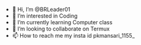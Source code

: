 - 👋 Hi, I’m @BRLeader01
- 👀 I’m interested in Coding
- 🌱 I’m currently learning Computer class
- 💞️ I’m looking to collaborate on Termux
- 📫 How to reach me my insta id pkmansari_1155_

<!---
BRLeader01/BRLeader01 is a ✨ special ✨ repository because its `README.md` (this file) appears on your GitHub profile.
You can click the Preview link to take a look at your changes.
--->
